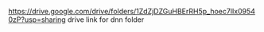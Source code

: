 https://drive.google.com/drive/folders/1ZdZjDZGuHBErRH5p_hoec7lIx09540zP?usp=sharing
drive link for dnn folder
